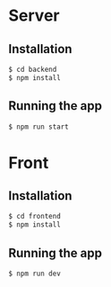# Server

## Installation

```bash
$ cd backend
$ npm install
```

## Running the app

```bash
$ npm run start
```

# Front

## Installation

```bash
$ cd frontend
$ npm install
```

## Running the app

```bash
$ npm run dev
```
